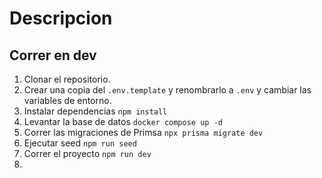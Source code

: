 
# Descripcion

## Correr en dev

1. Clonar el repositorio.
2. Crear una copia del ```.env.template``` y renombrarlo a ```.env``` y cambiar las variables de entorno.
3. Instalar dependencias ```npm install```
4. Levantar la base de datos  ```docker compose up -d```
6. Correr las migraciones de Primsa ```npx prisma migrate dev```
7. Ejecutar seed ```npm run seed```
8. Correr el proyecto ```npm run dev```
9.
    
    
    
    
    


